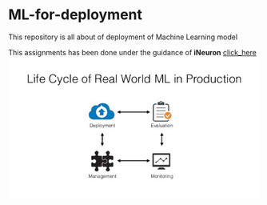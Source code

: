 # ML-for-deployment
This repository is all about of deployment of Machine Learning model

This assignments has been done under the guidance of <b>iNeuron</b> [click_here](https://ineuron.ai/)
![alt text](https://github.com/MachineLearnWithRosh/ML-for-deployment/blob/master/Images/ineuron.png)

